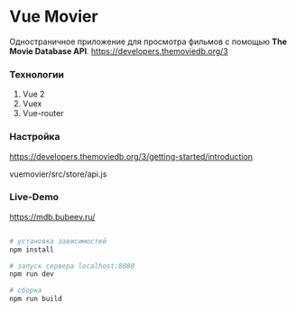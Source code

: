 # Vue Movier

Одностраничное приложение для просмотра фильмов с помощью **The Movie Database API**.
https://developers.themoviedb.org/3 

### Технологии
1. Vue 2
2. Vuex
3. Vue-router

### Настройка
https://developers.themoviedb.org/3/getting-started/introduction

vuemovier/src/store/api.js

### Live-Demo
https://mdb.bubeev.ru/

``` bash

# установка зависимостей
npm install

# запуск сервера localhost:8080
npm run dev

# сборка
npm run build
